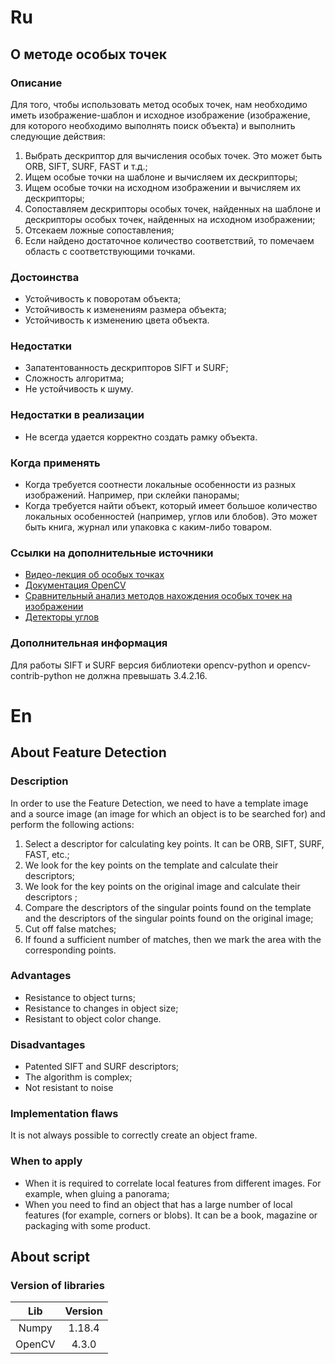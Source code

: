 # Ru
## О методе особых точек
### Описание
Для того, чтобы использовать метод особых точек, нам необходимо иметь изображение-шаблон и исходное изображение (изображение, для которого необходимо выполнять поиск объекта) и выполнить следующие действия:
1. Выбрать дескриптор для вычисления особых точек. Это может быть ORB, SIFT, SURF, FAST и т.д.;
2. Ищем особые точки на шаблоне и вычисляем их дескрипторы;
3. Ищем особые точки на исходном изображении и вычисляем их дескрипторы;
4. Сопоставляем дескрипторы особых точек, найденных на шаблоне и дескрипторы особых точек, найденных на исходном изображении;
5. Отсекаем ложные сопоставления;
6. Если найдено достаточное количество соответствий, то помечаем область с соответствующими точками.

### Достоинства
+ Устойчивость к поворотам объекта;
+ Устойчивость к изменениям размера объекта;
+ Устойчивость к изменению цвета объекта.

### Недостатки 
+ Запатентованность дескрипторов SIFT и SURF;
+ Сложность алгоритма;
+ Не устойчивость к шуму.

### Недостатки в реализации
+ Не всегда удается корректно создать рамку объекта.

### Когда применять
+ Когда требуется соотнести локальные особенности из разных изображений. Например, при склейки панорамы;
+ Когда требуется найти объект, который имеет большое количество локальных особенностей (например, углов или блобов). Это может быть книга, журнал или упаковка с каким-либо товаром.

### Ссылки на дополнительные источники
* [Видео-лекция об особых точках](https://www.youtube.com/watch?v=vFseUICis-s)
* [Документация OpenCV](https://docs.opencv.org/master/db/d27/tutorial_py_table_of_contents_feature2d.html)
* [Сравнительный анализ методов нахождения особых точек на изображении](https://nauchkor.ru/pubs/sravnitelnyy-analiz-metodov-nahozhdeniya-osobyh-tochek-na-izobrazhenii-587d363a5f1be77c40d589ec)
* [Детекторы углов](https://habr.com/ru/post/244541/)

### Дополнительная информация
Для работы SIFT и SURF версия библиотеки opencv-python и opencv-contrib-python не должна превышать 3.4.2.16.


# En
## About Feature Detection
### Description
In order to use the Feature Detection, we need to have a template image and a source image (an image for which an object is to be searched for) and perform the following actions: 
1. Select a descriptor for calculating key points. It can be ORB, SIFT, SURF, FAST, etc.;
2. We look for the key points on the template and calculate their descriptors;
3. We look for the key points on the original image and calculate their descriptors ;
4. Compare the descriptors of the singular points found on the template and the descriptors of the singular points found on the original image;
5. Cut off false matches;
6. If found a sufficient number of matches, then we mark the area with the corresponding points.

### Advantages
+ Resistance to object turns;
+ Resistance to changes in object size;
+ Resistant to object color change.

### Disadvantages
+ Patented SIFT and SURF descriptors;
+ The algorithm is complex;
+ Not resistant to noise

### Implementation flaws
It is not always possible to correctly create an object frame.

### When to apply
+ When it is required to correlate local features from different images. For example, when gluing a panorama;
+ When you need to find an object that has a large number of local features (for example, corners or blobs). It can be a book, magazine or packaging with some product.


## About script
### Version of libraries
| Lib    	| 	Version
| :-------:	| :-------:
| Numpy	    |	1.18.4
| OpenCV	|	 4.3.0



